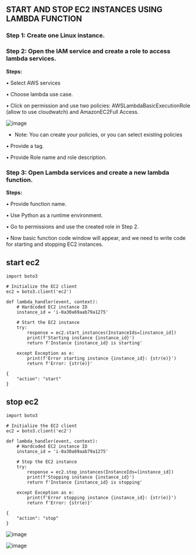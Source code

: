## START AND STOP EC2 INSTANCES USING LAMBDA FUNCTION

### Step 1: Create one Linux instance. 
### Step 2: Open the IAM service and create a role to access lambda services. 
**Steps:**

• Select AWS services 

• Choose lambda use case. 

• Click on permission and use two policies: AWSLambdaBasicExecutionRole (allow to use cloudwatch) and AmazonEC2Full Access. 

![image](https://github.com/user-attachments/assets/b4480757-63c1-4dd0-a239-a8732248fb6f)


   - Note: You can create your policies, or you can select existing policies
 
• Provide a tag.

• Provide Role name and role description. 

### Step 3: Open Lambda services and create a new lambda function. 

**Steps:**

• Provide function name. 

• Use Python as a runtime environment. 

• Go to permissions and use the created role in Step 2. 

• Now basic function code window will appear, and we need to write code for starting and stopping EC2 instances. 
 

## start ec2
````
import boto3

# Initialize the EC2 client
ec2 = boto3.client('ec2')

def lambda_handler(event, context):
    # Hardcoded EC2 instance ID
    instance_id = 'i-0a30a69aab79a1275'
    
    # Start the EC2 instance
    try:
        response = ec2.start_instances(InstanceIds=[instance_id])
        print(f'Starting instance {instance_id}')
        return f'Instance {instance_id} is starting'
    
    except Exception as e:
        print(f'Error starting instance {instance_id}: {str(e)}')
        return f'Error: {str(e)}'
````

````
{
    "action": "start"
}
````

## stop ec2
````
import boto3

# Initialize the EC2 client
ec2 = boto3.client('ec2')

def lambda_handler(event, context):
    # Hardcoded EC2 instance ID
    instance_id = 'i-0a30a69aab79a1275'
    
    # Stop the EC2 instance
    try:
        response = ec2.stop_instances(InstanceIds=[instance_id])
        print(f'Stopping instance {instance_id}')
        return f'Instance {instance_id} is stopping'
    
    except Exception as e:
        print(f'Error stopping instance {instance_id}: {str(e)}')
        return f'Error: {str(e)}'

````
````
{
    "action": "stop"
}
````

![image](https://github.com/user-attachments/assets/91492d6f-8be7-4464-a399-dc1f222c70ba)



![image](https://github.com/user-attachments/assets/780fb537-8ba4-4cc6-8106-684b9747ca85)
